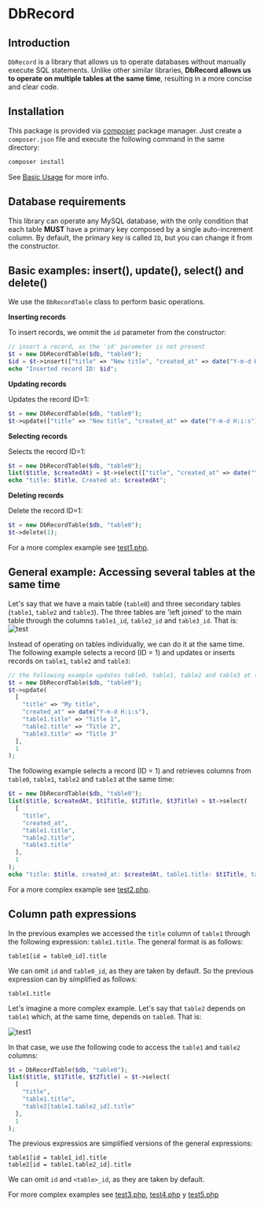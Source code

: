 # DbRecord

## Introduction

`DbRecord` is a library that allows us to operate databases without manually execute SQL statements. Unlike other similar libraries, **DbRecord allows us to operate on multiple tables at the same time**, resulting in a more concise and clear code.

## Installation

This package is provided via [composer](https://getcomposer.org/) package manager. Just create a `composer.json` file and execute the following command in the same directory:

```bash
composer install
```

See [Basic Usage](https://getcomposer.org/doc/01-basic-usage.md) for more info.

## Database requirements

This library can operate any MySQL database, with the only condition that each table **MUST** have a primary key composed by a single auto-increment column. By default, the primary key is called `ID`, but you can change it from the constructor.

## Basic examples: insert(), update(), select() and delete()

We use the `DbRecordTable` class to perform basic operations.

**Inserting records**

To insert records, we ommit the `id` parameter from the constructor:
```php
// insert a record, as the 'id' parameter is not present
$t = new DbRecordTable($db, "table0");
$id = $t->insert(["title" => "New title", "created_at" => date("Y-m-d H:i:s")]);
echo "Inserted record ID: $id";
```

**Updating records**

Updates the record ID=1:
```php
$t = new DbRecordTable($db, "table0");
$t->update(["title" => "New title", "created_at" => date("Y-m-d H:i:s")], 1);
```

**Selecting records**

Selects the record ID=1:
```php
$t = new DbRecordTable($db, "table0");
list($title, $createdAt) = $t->select(["title", "created_at" => date("Y-m-d H:i:s")], 1);
echo "title: $title, Created at: $createdAt";
```

**Deleting records**

Delete the record ID=1:
```php
$t = new DbRecordTable($db, "table0");
$t->delete(1);
```

For a more complex example see [test1.php](test/test1.php).

## General example: Accessing several tables at the same time

Let's say that we have a main table (`table0`) and three secondary tables (`table1`, `table2` and `table3`). The three tables are 'left joined' to the main table through the columns `table1_id`, `table2_id` and `table3_id`. That is:
![test](https://cloud.githubusercontent.com/assets/5312427/12149778/ec2fa156-b4a5-11e5-8697-f423856bb3cd.png)

Instead of operating on tables individually, we can do it at the same time. The following example selects a record (ID = 1) and updates or inserts records on `table1`, `table2` and `table3`:
```php
// the following example updates table0, table1, table2 and table3 at the same time
$t = new DbRecordTable($db, "table0");
$t->update(
  [
    "title" => "My title",
    "created_at" => date("Y-m-d H:i:s"),
    "table1.title" => "Title 1",
    "table2.title" => "Title 2",
    "table3.title" => "Title 3"
  ],
  1
);
```

The following example selects a record (ID = 1) and retrieves columns from `table0`, `table1`, `table2` and `table3` at the same time:
```php
$t = new DbRecordTable($db, "table0");
list($title, $createdAt, $t1Title, $t2Title, $t3Title) = $t->select(
  [
    "title",
    "created_at",
    "table1.title",
    "table2.title",
    "table3.title"
  ],
  1
);
echo "title: $title, created_at: $createdAt, table1.title: $t1Title, table2.title, $t2Title, table3.title, $t3Title";
```

For a more complex example see [test2.php](test/test2.php).

## Column path expressions

In the previous examples we accessed the `title` column of `table1` through the following expression: `table1.title`. The general format is as follows:
```text
table1[id = table0_id].title
```

We can omit `id` and `table0_id`, as they are taken by default. So the previous expression can by simplified as follows:
```
table1.title
```

Let's imagine a more complex example. Let's say that `table2` depends on `table1` which, at the same time, depends on `table0`. That is:

![test1](https://cloud.githubusercontent.com/assets/5312427/12151271/924a197e-b4ae-11e5-9ea8-a69b36489e54.png)

In that case, we use the following code to access the `table1` and `table2` columns:
```php
$t = DbRecordTable($db, "table0");
list($title, $t1Title, $t2Title) = $t->select(
  [
    "title",
    "table1.title",
    "table2[table1.table2_id].title"
  ],
  1
);
```

The previous expressios are simplified versions of the general expressions:
```text
table1[id = table1_id].title
table2[id = table1.table2_id].title
```

We can omit `id` and `<table>_id`, as they are taken by default.

For more complex examples see [test3.php](test/test3.php), [test4.php](test/test4.php) y [test5.php](test/test5.php)
